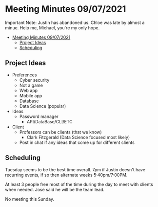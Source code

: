 # Meeting Minutes 09/07/2021

Important Note: Justin has abandoned us. Chloe was late by almost a minue. Help me, Michael, you're my only hope.

- [Meeting Minutes 09/07/2021](#meeting-minutes-09072021)
  - [Project Ideas](#project-ideas)
  - [Scheduling](#scheduling)

## Project Ideas

- Preferences
  - Cyber security
  - Not a game
  - Web app
  - Mobile app
  - Database
  - Data Science (popular)
- Ideas
  - Password manager
    - API/DataBase/CLI/ETC
- Client
  - Professors can be clients (that we know)
    - Clark Fitzgerald (Data Science focused most likely)
  - Post in chat if any ideas that come up for different clients

## Scheduling

Tuesday seems to be the best time overall. 7pm if Justin doesn't have recurring events, if so then alternate weeks 5:40pm/7:00PM.

At least 3 people free most of the time during the day to meet with clients when needed. Jose said he will be the team lead.

No meeting this Sunday.
